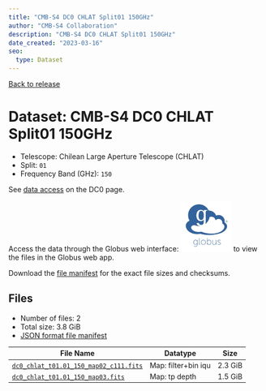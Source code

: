 ```yaml
---
title: "CMB-S4 DC0 CHLAT Split01 150GHz"
author: "CMB-S4 Collaboration"
description: "CMB-S4 DC0 CHLAT Split01 150GHz"
date_created: "2023-03-16"
seo:
  type: Dataset
---
```


[Back to release](./dc0.html#datasets)

# Dataset: CMB-S4 DC0 CHLAT Split01 150GHz

- Telescope: Chilean Large Aperture Telescope (CHLAT) 
- Split: `01`
- Frequency Band (GHz): `150`

See [data access](./dc0.html#data-access) on the DC0 page.

Access the data through the Globus web interface: [![Download via Globus](images/globus-logo.png)](https://app.globus.org/file-manager?origin_id=38f01147-f09e-483d-a552-3866669a846d&origin_path=%2Fdatareleases%2Fdc0%2Fmission%2Fchlat%2Fsplit01%2F150%2F) to view the files in the Globus web app.

Download the [file manifest](https://g-456d30.0ed28.75bc.data.globus.org/datareleases/dc0/mission/chlat/split01/150/manifest.json) for the exact file sizes and checksums.

## Files

- Number of files: 2
- Total size: 3.8 GiB
- [JSON format file manifest](https://g-456d30.0ed28.75bc.data.globus.org/datareleases/dc0/mission/chlat/split01/150/manifest.json)

|                                                                               File Name                                                                               |      Datatype       |  Size   |
| --------------------------------------------------------------------------------------------------------------------------------------------------------------------- | ------------------- | ------- |
| [`dc0_chlat_t01.01_150_map02_c111.fits`](https://g-456d30.0ed28.75bc.data.globus.org/datareleases/dc0/mission/chlat/split01/150/dc0_chlat_t01.01_150_map02_c111.fits) | Map: filter+bin iqu | 2.3 GiB |
| [`dc0_chlat_t01.01_150_map03.fits`](https://g-456d30.0ed28.75bc.data.globus.org/datareleases/dc0/mission/chlat/split01/150/dc0_chlat_t01.01_150_map03.fits)           | Map: tp depth       | 1.5 GiB |
